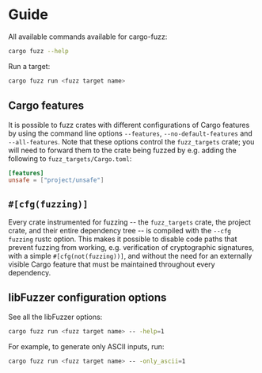 # Guide

All available commands available for cargo-fuzz:

```sh
cargo fuzz --help
```

Run a target:


```sh
cargo fuzz run <fuzz target name>
```

## Cargo features

It is possible to fuzz crates with different configurations of Cargo features by using the command line options `--features`, `--no-default-features` and `--all-features`. Note that these options control the `fuzz_targets` crate; you will need to forward them to the crate being fuzzed by e.g. adding the following to `fuzz_targets/Cargo.toml`:

```toml
[features]
unsafe = ["project/unsafe"]
```

## `#[cfg(fuzzing)]`

Every crate instrumented for fuzzing -- the `fuzz_targets` crate, the project crate, and their entire dependency tree -- is compiled with the `--cfg fuzzing` rustc option. This makes it possible to disable code paths that prevent fuzzing from working, e.g. verification of cryptographic signatures, with a simple `#[cfg(not(fuzzing))]`, and without the need for an externally visible Cargo feature that must be maintained throughout every dependency.

## libFuzzer configuration options

See all the libFuzzer options:

```sh
cargo fuzz run <fuzz target name> -- -help=1
```

For example, to generate only ASCII inputs, run:

```sh
cargo fuzz run <fuzz target name> -- -only_ascii=1
```

